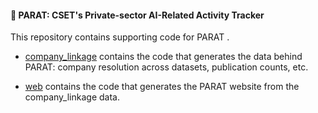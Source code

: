 #### 🦜 PARAT: CSET's Private-sector AI-Related Activity Tracker

This repository contains supporting code for PARAT <final link to come>.

* [company_linkage](/company_linkage) contains the code that generates the data behind PARAT: 
company resolution across datasets, publication counts, etc.

* [web](/web) contains the code that generates the PARAT website from the company_linkage data.
 
